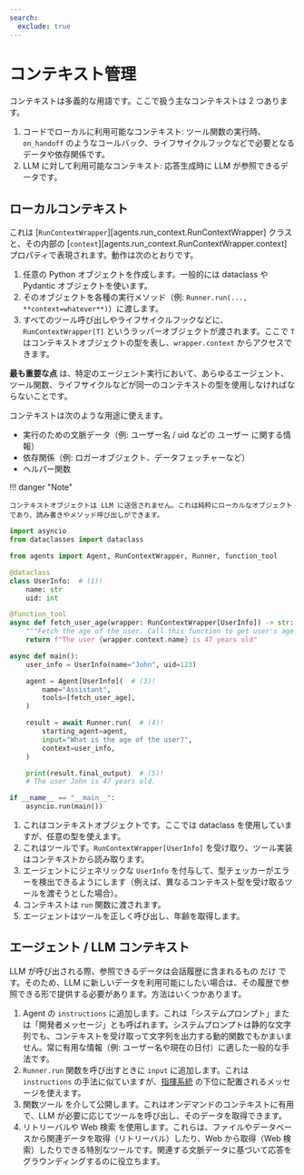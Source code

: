 ```yaml
---
search:
  exclude: true
---
```

# コンテキスト管理

コンテキストは多義的な用語です。ここで扱う主なコンテキストは 2 つあります。

1. コードでローカルに利用可能なコンテキスト: ツール関数の実行時、`on_handoff` のようなコールバック、ライフサイクルフックなどで必要となるデータや依存関係です。
2. LLM に対して利用可能なコンテキスト: 応答生成時に LLM が参照できるデータです。

## ローカルコンテキスト

これは [`RunContextWrapper`][agents.run_context.RunContextWrapper] クラスと、その内部の [`context`][agents.run_context.RunContextWrapper.context] プロパティで表現されます。動作は次のとおりです。

1. 任意の Python オブジェクトを作成します。一般的には dataclass や Pydantic オブジェクトを使います。
2. そのオブジェクトを各種の実行メソッド（例: `Runner.run(..., **context=whatever**)`）に渡します。
3. すべてのツール呼び出しやライフサイクルフックなどに、`RunContextWrapper[T]` というラッパーオブジェクトが渡されます。ここで `T` はコンテキストオブジェクトの型を表し、`wrapper.context` からアクセスできます。

  **最も重要な点** は、特定のエージェント実行において、あらゆるエージェント、ツール関数、ライフサイクルなどが同一のコンテキストの型を使用しなければならないことです。

コンテキストは次のような用途に使えます。

-   実行のための文脈データ（例: ユーザー名 / uid などの ユーザー に関する情報）
-   依存関係（例: ロガーオブジェクト、データフェッチャーなど）
-   ヘルパー関数

!!! danger "Note"

    コンテキストオブジェクトは LLM に送信されません。これは純粋にローカルなオブジェクトであり、読み書きやメソッド呼び出しができます。

```python
import asyncio
from dataclasses import dataclass

from agents import Agent, RunContextWrapper, Runner, function_tool

@dataclass
class UserInfo:  # (1)!
    name: str
    uid: int

@function_tool
async def fetch_user_age(wrapper: RunContextWrapper[UserInfo]) -> str:  # (2)!
    """Fetch the age of the user. Call this function to get user's age information."""
    return f"The user {wrapper.context.name} is 47 years old"

async def main():
    user_info = UserInfo(name="John", uid=123)

    agent = Agent[UserInfo](  # (3)!
        name="Assistant",
        tools=[fetch_user_age],
    )

    result = await Runner.run(  # (4)!
        starting_agent=agent,
        input="What is the age of the user?",
        context=user_info,
    )

    print(result.final_output)  # (5)!
    # The user John is 47 years old.

if __name__ == "__main__":
    asyncio.run(main())
```

1. これはコンテキストオブジェクトです。ここでは dataclass を使用していますが、任意の型を使えます。
2. これはツールです。`RunContextWrapper[UserInfo]` を受け取り、ツール実装はコンテキストから読み取ります。
3. エージェントにジェネリックな `UserInfo` を付与して、型チェッカーがエラーを検出できるようにします（例えば、異なるコンテキスト型を受け取るツールを渡そうとした場合）。
4. コンテキストは `run` 関数に渡されます。
5. エージェントはツールを正しく呼び出し、年齢を取得します。

## エージェント / LLM コンテキスト

LLM が呼び出される際、参照できるデータは会話履歴に含まれるもの だけ です。そのため、LLM に新しいデータを利用可能にしたい場合は、その履歴で参照できる形で提供する必要があります。方法はいくつかあります。

1. Agent の `instructions` に追加します。これは「システムプロンプト」または「開発者メッセージ」とも呼ばれます。システムプロンプトは静的な文字列でも、コンテキストを受け取って文字列を出力する動的関数でもかまいません。常に有用な情報（例: ユーザー名や現在の日付）に適した一般的な手法です。
2. `Runner.run` 関数を呼び出すときに `input` に追加します。これは `instructions` の手法に似ていますが、[指揮系統](https://cdn.openai.com/spec/model-spec-2024-05-08.html#follow-the-chain-of-command) の下位に配置されるメッセージを使えます。
3. 関数ツール を介して公開します。これはオンデマンドのコンテキストに有用で、LLM が必要に応じてツールを呼び出し、そのデータを取得できます。
4. リトリーバルや Web 検索 を使用します。これらは、ファイルやデータベースから関連データを取得（リトリーバル）したり、Web から取得（Web 検索）したりできる特別なツールです。関連する文脈データに基づいて応答をグラウンディングするのに役立ちます。